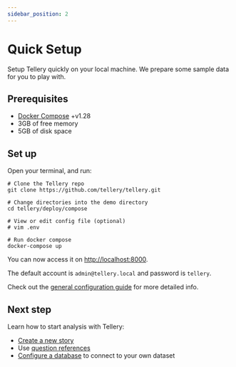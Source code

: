 ```yaml
---
sidebar_position: 2
---
```


# Quick Setup

Setup Tellery quickly on your local machine. We prepare some sample data for you to play with.

## Prerequisites

- [Docker Compose](https://docs.docker.com/compose/install/) +v1.28
- 3GB of free memory
- 5GB of disk space

## Set up

Open your terminal, and run:

```shell
# Clone the Tellery repo
git clone https://github.com/tellery/tellery.git

# Change directories into the demo directory
cd tellery/deploy/compose

# View or edit config file (optional)
# vim .env

# Run docker compose
docker-compose up
```

You can now access it on [http://localhost:8000](http://localhost:8000).

The default account is `admin@tellery.local` and password is `tellery`.

Check out the [general configuration guide](https://github.com/tellery/tellery/tree/master/deploy/compose#environments) for more detailed info.


## Next step


Learn how to start analysis with Tellery:

* [Create a new story](/docs/how-to-use/create-story)
* Use [question references](/docs/how-to-use/question-referencing)
* [Configure a database](/docs/how-to-use/configure-database) to connect to your own dataset
